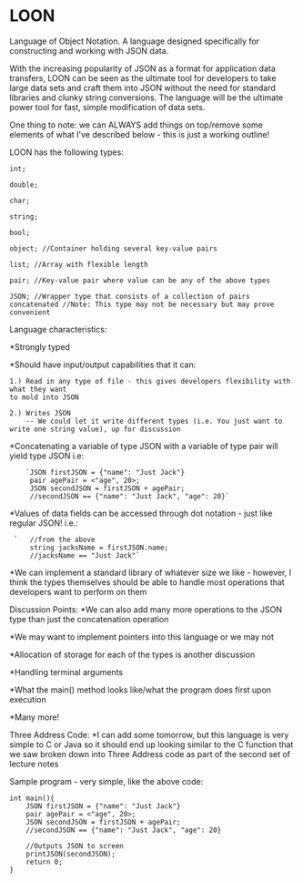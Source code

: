 # LOON
Language of Object Notation. A language designed specifically for constructing and working with JSON data.

With the increasing popularity of JSON as a format for application data transfers, LOON
can be seen as the ultimate tool for developers to take large data sets and craft them
into JSON without the need for standard libraries and clunky string conversions. The 
language will be the ultimate power tool for fast, simple modification of data sets.

One thing to note: we can ALWAYS add things on top/remove some elements of what I've 
described below - this is just a working outline!


LOON has the following types:


`int;`

`double;`

`char;`

`string;`

`bool;`

`object; //Container holding several key-value pairs`

`list; //Array with flexible length`

`pair; //Key-value pair where value can be any of the above types `

`JSON; //Wrapper type that consists of a collection of pairs concatenated
      //Note: This type may not be necessary but may prove convenient`
      
      
Language characteristics:

*Strongly typed

*Should have input/output capabilities that it can:

    1.) Read in any type of file - this gives developers flexibility with what they want
    to mold into JSON
    
    2.) Writes JSON
        -- We could let it write different types (i.e. You just want to write one string value), up for discussion 


*Concatenating a variable of type JSON with a variable of type pair will yield type JSON
    i.e: 
    
        `JSON firstJSON = {"name": "Just Jack"}
         pair agePair = <"age", 20>;
         JSON secondJSON = firstJSON + agePair;
         //secondJSON == {"name": "Just Jack", "age": 20}`
         
         
*Values of data fields can be accessed through dot notation - just like regular JSON!
    i.e.:
     
     `   //from the above
         string jacksName = firstJSON.name;
         //jacksName == "Just Jack"`    
                           
*We can implement a standard library of whatever size we like - however, I think the 
types themselves should be able to handle most operations that developers want to perform
on them


Discussion Points:
*We can also add many more operations to the JSON type than just the concatenation operation

*We may want to implement pointers into this language or we may not

*Allocation of storage for each of the types is another discussion

*Handling terminal arguments

*What the main() method looks like/what the program does first upon execution

*Many more!


Three Address Code:
*I can add some tomorrow, but this language is very simple to C or Java so it should
end up looking similar to the C function that we saw broken down into Three Address 
code as part of the second set of lecture notes  

Sample program - very simple, like the above code:
    
    int main(){
        JSON firstJSON = {"name": "Just Jack"}
        pair agePair = <"age", 20>;
        JSON secondJSON = firstJSON + agePair;
        //secondJSON == {"name": "Just Jack", "age": 20}
        
        //Outputs JSON to screen
        printJSON(secondJSON);
        return 0;
    }
   